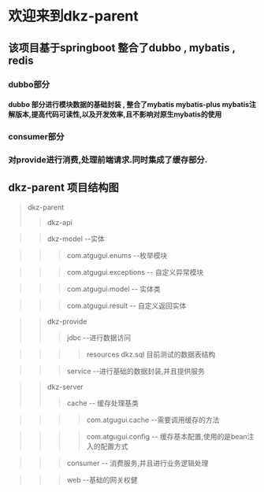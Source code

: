 # 欢迎来到dkz-parent
## 该项目基于springboot 整合了dubbo , mybatis , redis
### dubbo部分
#### dubbo 部分进行模块数据的基础封装 , 整合了mybatis mybatis-plus mybatis注解版本,提高代码可读性,以及开发效率,且不影响对原生mybatis的使用
### consumer部分
### 对provide进行消费,处理前端请求.同时集成了缓存部分.

## dkz-parent 项目结构图
>dkz-parent  
>>dkz-api

>>dkz-model --实体

>>>com.atgugui.enums --枚举模块

>>>com.atgugui.exceptions -- 自定义异常模块

>>>com.atgugui.model -- 实体类

>>>com.atgugui.result -- 自定义返回实体

>>dkz-provide
>>>jdbc --进行数据访问

>>>>resources dkz.sql 目前测试的数据表结构
 
>>>service --进行基础的数据封装,并且提供服务


>>dkz-server
>>>cache -- 缓存处理基类  

>>>>com.atgugui.cache --需要调用缓存的方法

>>>>com.atgugui.config -- 缓存基本配置,使用的是bean注入的配置方式

>>>consumer -- 消费服务,并且进行业务逻辑处理

>>>web --基础的网关权健
